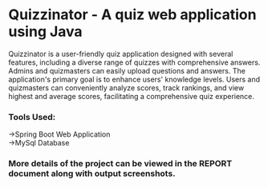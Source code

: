 # Quizzinator - A quiz web application using Java
Quizzinator is a user-friendly quiz application designed with several features, including a 
diverse range of quizzes with comprehensive answers. Admins and quizmasters can easily upload questions and 
answers. The application's primary goal is to enhance users' knowledge levels. Users and quizmasters can 
conveniently analyze scores, track rankings, and view highest and average scores, facilitating a comprehensive 
quiz experience.
<h3>Tools Used:</h3>
->Spring Boot Web Application<br/>
->MySql Database<br/>
<h3>More details of the project can be viewed in the REPORT document along with output screenshots.</h3>
